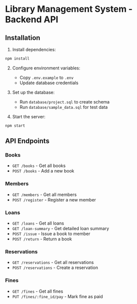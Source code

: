 # Library Management System - Backend API

## Installation

1. Install dependencies:
```bash
npm install
```

2. Configure environment variables:
   - Copy `.env.example` to `.env`
   - Update database credentials

3. Set up the database:
   - Run `database/project.sql` to create schema
   - Run `database/sample_data.sql` for test data

4. Start the server:
```bash
npm start
```

## API Endpoints

### Books
- `GET /books` - Get all books
- `POST /books` - Add a new book

### Members
- `GET /members` - Get all members
- `POST /register` - Register a new member

### Loans
- `GET /loans` - Get all loans
- `GET /loan-summary` - Get detailed loan summary
- `POST /issue` - Issue a book to member
- `POST /return` - Return a book

### Reservations
- `GET /reservations` - Get all reservations
- `POST /reservations` - Create a reservation

### Fines
- `GET /fines` - Get all fines
- `PUT /fines/:fine_id/pay` - Mark fine as paid
